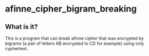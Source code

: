 # afinne_cipher_bigram_breaking
## What is it?
This is a program that can break afinne cipher that was encrypted by bigrams (a pair of letters AB encrypted to CD for example) using only cyphertext.
